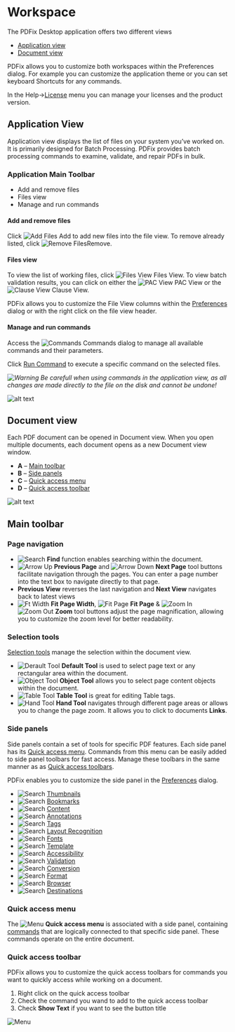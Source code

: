 # Workspace

The PDFix Desktop application offers two different views

- [Application view](#application-view)
- [Document view](#document-view)

PDFix allows you to customize both workspaces within the Preferences dialog. For example you can customize the application theme or you can set keyboard Shortcuts for any commands.

In the Help->[License](license.md) menu you can manage your licenses and the product version.

## Application View

Application view displays the list of files on your system you’ve worked on. It is primarily designed for Batch Processing. PDFix provides batch processing commands to examine, validate, and repair PDFs in bulk.

### Application Main Toolbar
- Add and remove files
- Files view
- Manage and run commands

#### Add and remove files

Click ![Add Files](../../images/add.png) Add to add new files into the file view. To remove already listed, click ![Remove Files](../../images/bin.png)Remove.

#### Files view
To view the list of working files, click ![Files View](../../images/appfiles.png) Files View. To view batch validation results, you can click on either the ![PAC View](../../images/apppac.png) PAC View or the ![Clause View](../../images/apppdfua1.png) Clause View.

PDFix allows you to customize the File View columns within the [Preferences](preferences.md) dialog or with the right click on the file view header.

#### Manage and run commands

Access the ![Commands](../../images/command.png) Commands dialog to manage all available commands and their parameters.

Click [Run Command](#) to execute a specific command on the selected files.

*![Warning](../../images/warning.png) Be carefull when using commands in the application view, as all changes are made directly to the file on the disk and cannot be undone!*

![alt text](../../images/image-37.png)

## Document view

Each PDF document can be opened in Document view. When you open multiple documents, each document opens as a new Document view window.

- __A__ – [Main toolbar](#main-toolbar)
- __B__ – [Side panels](#side-panels)
- __C__ – [Quick access menu](#quick-access-menu)
- __D__ – [Quick access toolbar](#quick-access-toolbar)

![alt text](../../images/image-38.png)

## Main toolbar

### Page navigation

- ![Search](../../images/search.png) __Find__ function enables searching within the document.
- ![Arrow Up](../../images/arrowup.png) __Previous Page__ and ![Arrow Down](../../images/arrowdown.png) __Next Page__ tool buttons facilitate navigation through the pages. You can enter a page number into the text box to navigate directly to that page.
- __Previous View__ reverses the last navigation and __Next View__ navigates back to latest views
- ![Ft Width](../../images/pagefitwidth.png) __Fit Page Width__, ![Fit Page](../../images/pagefit.png) __Fit Page__ & ![Zoom In](../../images/zoomin.png) ![Zoom Out](../../images/zoomout.png) __Zoom__ tool buttons adjust the page magnification, allowing you to customize the zoom level for better readability.

### Selection tools

[Selection tools](selection-tools.md) manage the selection within the document view.

- ![Derault Tool](../../images/toolrect.png) __Default Tool__ is used to select page text or any rectangular area within the document.
- ![Object Tool](../../images/toolobject.png) __Object Tool__ allows you to select page content objects within the document.
- ![Table Tool](../../images/tooltable.png) __Table Tool__ is great for editing Table tags.
- ![Hand Tool](../../images/toolhand.png) __Hand Tool__ navigates through different page areas or allows you to change the page zoom. It allows you to click to documents __Links__.

### Side panels

Side panels contain a set of tools for specific PDF features. Each side panel has its [Quick access menu](workspace.md#quick-access-menu). Commands from this menu can be easily added to side panel toolbars for fast access. Manage these toolbars in the same manner as as [Quick access toolbars](workspace.md#quick-access-toolbars).

PDFix enables you to customize the side panel in the [Preferences](preferences.md) dialog.

- ![Search](../../images/panethumbnail.png) [Thumbnails](thumbnails.md)
- ![Search](../../images/panebookmark.png) [Bookmarks](bookmarks.md)
- ![Search](../../images/panecontent.png) [Content](content.md)
- ![Search](../../images/paneannotation.png) [Annotations](annotations.md)
- ![Search](../../images/panestructtree.png) [Tags](tags.md)
- ![Search](../../images/paneelement.png) [Layout Recognition](layout-recognition.md)
- ![Search](../../images/panefonts.png) [Fonts](fonts.md)
- ![Search](../../images/template.png) [Template](template.md)
- ![Search](../../images/accessible.png) [Accessibility](accessibility.md)
- ![Search](../../images/validation.png) [Validation](validation.md)
- ![Search](../../images/toolconversion.png) [Conversion](conversion.md)
- ![Search](../../images/toolformat.png) [Format](format.md)
- ![Search](../../images/toolbrowser.png) [Browser](browser.md)
- ![Search](../../images/panelocation.png) [Destinations](destinations.md)


### Quick access menu

The ![Menu](../../images/menu.png) __Quick access menu__ is associated with a side panel, containing [commands](commands.md) that are logically connected to that specific side panel. These commands operate on the entire document.

### Quick access toolbar
PDFix allows you to customize the quick access toolbars for commands you want to quickly access while working on a document.

1. Right click on the quick access toolbar
2. Check the command you wand to add to the quick access toolbar
3. Check __Show Text__ if you want to see the button title

![Menu](../../images/image-40.png)
